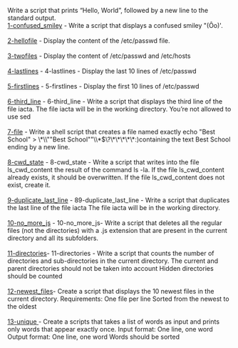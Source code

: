Write a script that prints “Hello, World”, followed by a new line to the standard output. <br/>
[1-confused_smiley](1-confused_smiley) - Write a script that displays a confused smiley "(Ôo)'.<br/><br/>
[2-hellofile](2-hellofile) - Display the content of the /etc/passwd file.</br><br/>
[3-twofiles](3-twofiles)  - Display the content of /etc/passwd and /etc/hosts </br> </br>
[4-lastlines](4-lastlines) - 4-lastlines - Display the last 10 lines of /etc/passwd</br> </br>
[5-firstlines](5-firstlines) - 5-firstlines - Display the first 10 lines of /etc/passwd</br> </br>
[6-third_line](6-third_line) - 6-third_line - Write a script that displays the third line of the file iacta. The file iacta will be in the working directory. You’re not allowed to use sed</br> </br>
[7-file](7-file) - Write a shell script that creates a file named exactly echo "Best School" > \\\*\\\\""Best School"\"\\\\\*\$\\\?\\\*\\\*\\\*\\\*\\\*\:\)containing the text Best School ending by a new line.</br> </br>
[8-cwd_state](8-cwd_state) - 8-cwd_state - Write a script that writes into the file ls_cwd_content the result of the command ls -la. If the file ls_cwd_content already exists, it should be overwritten. If the file ls_cwd_content does not exist, create it.</br> </br>
[9-duplicate_last_line](9-duplicate_last_line) - 89-duplicate_last_line - Write a script that duplicates the last line of the file iacta The file iacta will be in the working directory.</br> </br>
[10-no_more_js](10-no_more_js) - 10-no_more_js- Write a script that deletes all the regular files (not the directories) with a .js extension that are present in the current directory and all its subfolders.</br> </br>
[11-directories](11-directories)- 11-directories - Write a script that counts the number of directories and sub-directories in the current directory. The current and parent directories should not be taken into account Hidden directories should be counted</br> </br>
[12-newest_files](12-newest_files)- Create a script that displays the 10 newest files in the current directory. Requirements: One file per line Sorted from the newest to the oldest</br> </br>
[13-unique ](13-unique)- Create a scripts that takes a list of words as input and prints only words that appear exactly once. Input format: One line, one word Output format: One line, one word Words should be sorted</br> </br>
